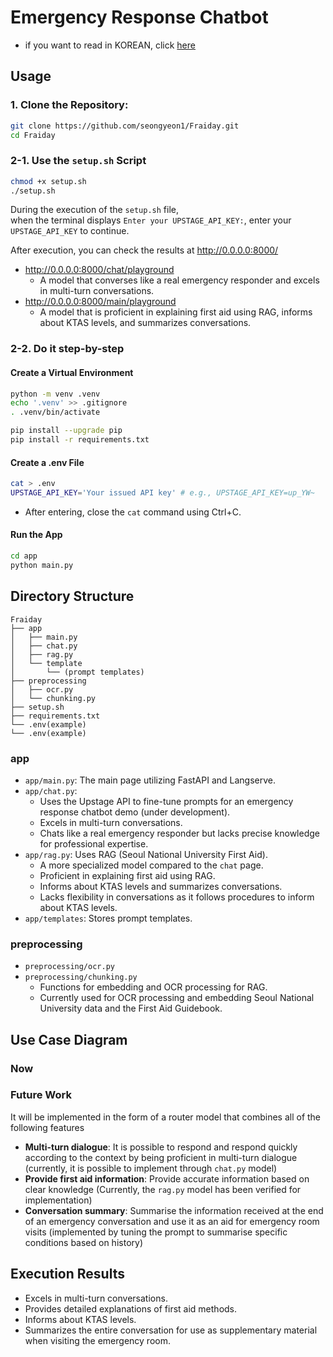 # Emergency Response Chatbot
- if you want to read in KOREAN, click [here](README-ko.md)

## Usage
### 1. **Clone the Repository:**
```bash
git clone https://github.com/seongyeon1/Fraiday.git
cd Fraiday
```

### 2-1. **Use the `setup.sh` Script**
```bash
chmod +x setup.sh
./setup.sh
```
During the execution of the `setup.sh` file,         
when the terminal displays `Enter your UPSTAGE_API_KEY:`, enter your `UPSTAGE_API_KEY` to continue.

    
After execution, you can check the results at http://0.0.0.0:8000/
- http://0.0.0.0:8000/chat/playground 
  - A model that converses like a real emergency responder and excels in multi-turn conversations.
- http://0.0.0.0:8000/main/playground
  - A model that is proficient in explaining first aid using RAG, informs about KTAS levels, and summarizes conversations.

### 2-2. **Do it step-by-step**
#### Create a Virtual Environment
```bash
python -m venv .venv
echo '.venv' >> .gitignore
. .venv/bin/activate

pip install --upgrade pip
pip install -r requirements.txt
```

#### Create a .env File
```bash
cat > .env
UPSTAGE_API_KEY='Your issued API key' # e.g., UPSTAGE_API_KEY=up_YW~
```
- After entering, close the `cat` command using Ctrl+C.

#### Run the App
```bash
cd app
python main.py
```

## Directory Structure

```plaintext
Fraiday
├── app
│   ├── main.py
│   ├── chat.py
│   ├── rag.py
│   └── template
│       └── (prompt templates)
├── preprocessing
│   ├── ocr.py
│   └── chunking.py
├── setup.sh
├── requirements.txt
└── .env(example)
└── .env(example)
```

### app
- `app/main.py`: The main page utilizing FastAPI and Langserve.
- `app/chat.py`: 
  - Uses the Upstage API to fine-tune prompts for an emergency response chatbot demo (under development).
  - Excels in multi-turn conversations.
  - Chats like a real emergency responder but lacks precise knowledge for professional expertise.
- `app/rag.py`: Uses RAG (Seoul National University First Aid).
  - A more specialized model compared to the `chat` page.
  - Proficient in explaining first aid using RAG.
  - Informs about KTAS levels and summarizes conversations.
  - Lacks flexibility in conversations as it follows procedures to inform about KTAS levels.
- `app/templates`: Stores prompt templates.

### preprocessing
- `preprocessing/ocr.py`
- `preprocessing/chunking.py`
  - Functions for embedding and OCR processing for RAG.
  - Currently used for OCR processing and embedding Seoul National University data and the First Aid Guidebook.


## Use Case Diagram

### **Now**

### **Future Work**

It will be implemented in the form of a router model that combines all of the following features
- **Multi-turn dialogue**: It is possible to respond and respond quickly according to the context by being proficient in multi-turn dialogue (currently, it is possible to implement through `chat.py` model)
- **Provide first aid information**: Provide accurate information based on clear knowledge (Currently, the `rag.py` model has been verified for implementation)
- **Conversation summary**: Summarise the information received at the end of an emergency conversation and use it as an aid for emergency room visits (implemented by tuning the prompt to summarise specific conditions based on history)


## Execution Results
- Excels in multi-turn conversations.
- Provides detailed explanations of first aid methods.
- Informs about KTAS levels.
- Summarizes the entire conversation for use as supplementary material when visiting the emergency room.